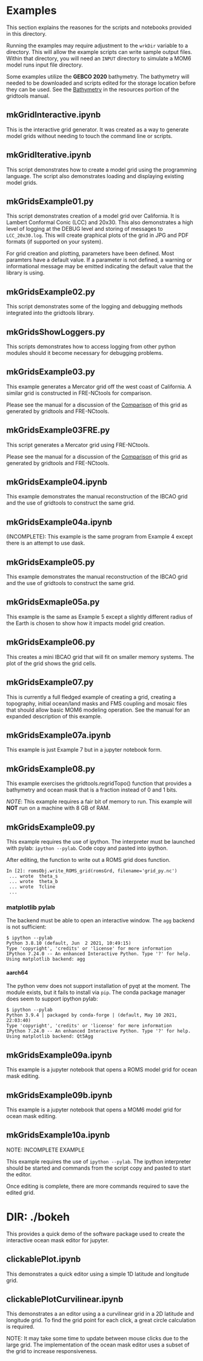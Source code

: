 # Examples

This section explains the reasones for the
scripts and notebooks provided in this directory.

Running the examples may require adjustment to the
`wrkDir` variable to a directory.  This will allow
the example scripts can write sample output files.
Within that directory, you will need an `INPUT`
directory to simulate a MOM6 model runs input file
directory.

Some examples utilize the **GEBCO 2020** bathymetry.
The bathymetry will needed to be downloaded and scripts
edited for the storage location before they can be used.
See the [Bathymetry](../docs/resources/Bathymetry.md)
in the resources portion of the gridtools manual.

## mkGridInteractive.ipynb

This is the interactive grid generator.  It was
created as a way to generate model grids without
needing to touch the command line or scripts.

## mkGridIterative.ipynb

This script demonstrates how to create a model
grid using the programming language.  The
script also demonstrates loading and displaying
existing model grids.

## mkGridsExample01.py

This script demonstrates creation of a model grid
over California.  It is Lambert Conformal Conic
(LCC) and 20x30.  This also demonstrates a high
level of logging at the DEBUG level and storing
of messages to `LCC_20x30.log`.  This will create
graphical plots of the grid in JPG and PDF formats
(if supported on your system).

For grid creation and plotting, parameters have
been defined.  Most paramters have a default value.
If a parameter is not defined, a warning or
informational message may be emitted indicating
the default value that the library is using.

## mkGridsExample02.py

This script demonstrates some of the logging
and debugging methods integrated into the
gridtools library.

## mkGridsShowLoggers.py

This scripts demonstrates how to access logging
from other python modules should it become
necessary for debugging problems.

## mkGridsExample03.py

This example generates a Mercator grid off
the west coast of California.  A similar
grid is constructed in FRE-NCtools for
comparison.

Please see the manual for a discussion of the
[Comparison](../docs/manual/Comparison.md) of
this grid as generated by gridtools and
FRE-NCtools.

## mkGridsExample03FRE.py

This script generates a Mercator grid using
FRE-NCtools.

Please see the manual for a discussion of the
[Comparison](../docs/manual/Comparison.md) of
this grid as generated by gridtools and
FRE-NCtools.

## mkGridsExample04.ipynb

This example demonstrates the manual
reconstruction of the IBCAO grid and
the use of gridtools to construct the
same grid.

## mkGridsExample04a.ipynb

(INCOMPLETE): This example is the same program
from Example 4 except there is an attempt to
use dask.

## mkGridsExample05.py

This example demonstrates the manual
reconstruction of the IBCAO grid and
the use of gridtools to construct the
same grid.

## mkGridsExmaple05a.py

This example is the same as Example 5 except
a slightly different radius of the Earth is
chosen to show how it impacts model grid
creation.

## mkGridsExample06.py

This creates a mini IBCAO grid that will fit
on smaller memory systems.  The plot of the
grid shows the grid cells.

## mkGridsExample07.py

This is currently a full fledged example of
creating a grid, creating a topography,
initial ocean/land masks and FMS coupling
and mosaic files that should allow basic
MOM6 modeling operation.  See the manual
for an expanded description of this
example.

## mkGridsExample07a.ipynb

This example is just Example 7 but in a
jupyter notebook form.

## mkGridsExample08.py

This example exercises the gridtools.regridTopo()
function that provides a bathymetry and ocean
mask that is a fraction instead of 0 and 1 bits.

*NOTE*: This example requires a fair bit of memory
to run.  This example will **NOT** run on a machine
with 8 GB of RAM.

## mkGridsExample09.py

This example requires the use of ipython.  The
interpreter must be launched with pylab:
`ipython --pylab`.  Code copy and pasted into
ipython.

After editing, the function to write out a ROMS
grid does function.

```
In [2]: romsObj.write_ROMS_grid(romsGrd, filename='grid_py.nc')
 ... wrote  theta_s
 ... wrote  theta_b
 ... wrote  Tcline
 ...
```

### matplotlib pylab

The backend must be able to open an interactive
window.  The `agg` backend is not sufficient:

```
$ ipython --pylab
Python 3.8.10 (default, Jun  2 2021, 10:49:15)
Type 'copyright', 'credits' or 'license' for more information
IPython 7.24.0 -- An enhanced Interactive Python. Type '?' for help.
Using matplotlib backend: agg
```

#### aarch64
The python venv does not support installation of pyqt
at the moment.  The module exists, but it fails to
install via `pip`.  The conda package manager does
seem to support ipython pylab:

```
$ ipython --pylab
Python 3.9.4 | packaged by conda-forge | (default, May 10 2021, 22:03:40)
Type 'copyright', 'credits' or 'license' for more information
IPython 7.24.0 -- An enhanced Interactive Python. Type '?' for help.
Using matplotlib backend: Qt5Agg
```

## mkGridsExample09a.ipynb

This example is a jupyter notebook that opens
a ROMS model grid for ocean mask editing.

## mkGridsExample09b.ipynb

This example is a jupyter notebook that opens
a MOM6 model grid for ocean mask editing.

## mkGridsExample10a.ipynb

NOTE: INCOMPLETE EXAMPLE

This example requires the use of
`ipython --pylab`.  The ipython interpreter
should be started and commands from the
script copy and pasted to start the editor.

Once editing is complete, there are more commands
required to save the edited grid.

# DIR: ./bokeh

This provides a quick demo of the software package
used to create the interactive ocean mask editor
for jupyter.

## clickablePlot.ipynb

This demonstrates a quick editor using a
simple 1D latitude and longitude grid.

## clickablePlotCurvilinear.ipynb

This demonstrates a an editor using a
a curvilinear grid in a 2D latitude
and longitude grid.  To find the grid
point for each click, a great circle
calculation is required.

NOTE: It may take some time to update
between mouse clicks due to the large
grid.  The implementation of the
ocean mask editor uses a subset of
the grid to increase responsiveness.
